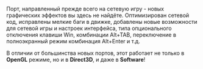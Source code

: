 Порт, направленный прежде всего на сетевую игру - новых графических эффектов вы здесь не найдёте. Оптимизирован сетевой код, исправлены мелкие баги в движке, добавлены новые возможности для сетевой игры и настроек интерфейса, типа опционального отключения клавиши Win, комбинации Alt+TAB, переключение в полноэкранный режим комбинация Alt+Enter и т.д.  

В отличии от большинства новых портов, этот работает не только в **OpenGL** режиме, но и в **Direct3D**, и даже в **Software**!
